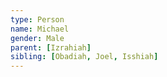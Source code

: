 ```yaml
---
type: Person
name: Michael
gender: Male
parent: [Izrahiah]
sibling: [Obadiah, Joel, Isshiah]
---
```

